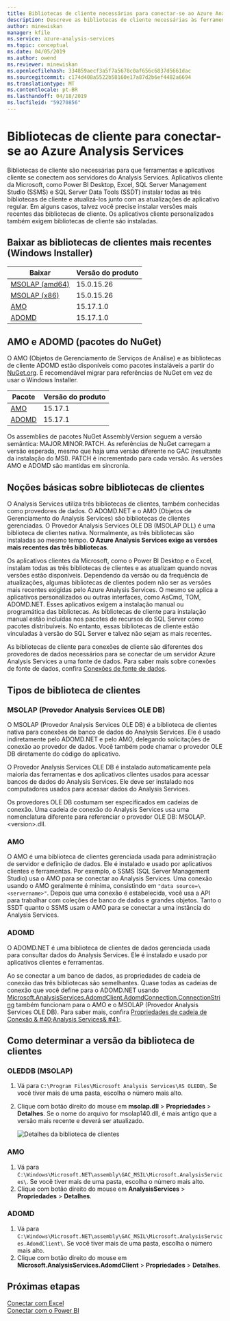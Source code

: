 ```yaml
---
title: Bibliotecas de cliente necessárias para conectar-se ao Azure Analysis Services | Microsoft Docs
description: Descreve as bibliotecas de cliente necessárias às ferramentas e ao aplicativos cliente para conectar o Azure Analysis Services
author: minewiskan
manager: kfile
ms.service: azure-analysis-services
ms.topic: conceptual
ms.date: 04/05/2019
ms.author: owend
ms.reviewer: minewiskan
ms.openlocfilehash: 334859aecf3a5f7a5678c0af656c6837d5661dac
ms.sourcegitcommit: c174d408a5522b58160e17a87d2b6ef4482a6694
ms.translationtype: MT
ms.contentlocale: pt-BR
ms.lasthandoff: 04/18/2019
ms.locfileid: "59270856"
---
```

# <a name="client-libraries-for-connecting-to-azure-analysis-services"></a>Bibliotecas de cliente para conectar-se ao Azure Analysis Services

Bibliotecas de cliente são necessárias para que ferramentas e aplicativos cliente se conectem aos servidores do Analysis Services. Aplicativos cliente da Microsoft, como Power BI Desktop, Excel, SQL Server Management Studio (SSMS) e SQL Server Data Tools (SSDT) instalar todas as três bibliotecas de cliente e atualizá-los junto com as atualizações de aplicativo regular. Em alguns casos, talvez você precise instalar versões mais recentes das bibliotecas de cliente. Os aplicativos cliente personalizados também exigem bibliotecas de cliente são instaladas.

## <a name="download-the-latest-client-libraries-windows-installer"></a>Baixar as bibliotecas de clientes mais recentes (Windows Installer)  

|Baixar  |Versão do produto  | 
|---------|---------|
|[MSOLAP (amd64)](https://go.microsoft.com/fwlink/?linkid=829576)    |    15.0.15.26    |
|[MSOLAP (x86)](https://go.microsoft.com/fwlink/?linkid=829575)     |    15.0.15.26      |
|[AMO](https://go.microsoft.com/fwlink/?linkid=829578)     |   15.17.1.0    |
|[ADOMD](https://go.microsoft.com/fwlink/?linkid=829577)     |    15.17.1.0     |

## <a name="amo-and-adomd-nuget-packages"></a>AMO e ADOMD (pacotes do NuGet)

O AMO (Objetos de Gerenciamento de Serviços de Análise) e as bibliotecas de cliente ADOMD estão disponíveis como pacotes instaláveis a partir do [NuGet.org](https://www.nuget.org/). É recomendável migrar para referências de NuGet em vez de usar o Windows Installer. 

|Pacote  | Versão do produto  | 
|---------|---------|
|[AMO](https://www.nuget.org/packages/Microsoft.AnalysisServices.retail.amd64/)    |    15.17.1     |
|[ADOMD](https://www.nuget.org/packages/Microsoft.AnalysisServices.AdomdClient.retail.amd64/)     |   15.17.1      |

Os assemblies de pacotes NuGet AssemblyVersion seguem a versão semântica: MAJOR.MINOR.PATCH. As referências de NuGet carregam a versão esperada, mesmo que haja uma versão diferente no GAC (resultante da instalação do MSI). PATCH é incrementado para cada versão. As versões AMO e ADOMD são mantidas em sincronia.

## <a name="understanding-client-libraries"></a>Noções básicas sobre bibliotecas de clientes

O Analysis Services utiliza três bibliotecas de clientes, também conhecidas como provedores de dados. O ADOMD.NET e o AMO (Objetos de Gerenciamento do Analysis Services) são bibliotecas de clientes gerenciadas. O Provedor Analysis Services OLE DB (MSOLAP DLL) é uma biblioteca de clientes nativa. Normalmente, as três bibliotecas são instaladas ao mesmo tempo. **O Azure Analysis Services exige as versões mais recentes das três bibliotecas**. 

Os aplicativos clientes da Microsoft, como o Power BI Desktop e o Excel, instalam todas as três bibliotecas de clientes e as atualizam quando novas versões estão disponíveis. Dependendo da versão ou da frequência de atualizações, algumas bibliotecas de clientes podem não ser as versões mais recentes exigidas pelo Azure Analysis Services. O mesmo se aplica a aplicativos personalizados ou outras interfaces, como AsCmd, TOM, ADOMD.NET. Esses aplicativos exigem a instalação manual ou programática das bibliotecas. As bibliotecas de cliente para instalação manual estão incluídas nos pacotes de recursos do SQL Server como pacotes distribuíveis. No entanto, essas bibliotecas de cliente estão vinculadas à versão do SQL Server e talvez não sejam as mais recentes.  

As bibliotecas de cliente para conexões de cliente são diferentes dos provedores de dados necessários para se conectar de um servidor Azure Analysis Services a uma fonte de dados. Para saber mais sobre conexões de fonte de dados, confira [Conexões de fonte de dados](analysis-services-datasource.md).

## <a name="client-library-types"></a>Tipos de biblioteca de clientes

### <a name="analysis-services-ole-db-provider-msolap"></a>MSOLAP (Provedor Analysis Services OLE DB) 

 O MSOLAP (Provedor Analysis Services OLE DB) é a biblioteca de clientes nativa para conexões de banco de dados do Analysis Services. Ele é usado indiretamente pelo ADOMD.NET e pelo AMO, delegando solicitações de conexão ao provedor de dados. Você também pode chamar o provedor OLE DB diretamente do código do aplicativo.  
  
 O Provedor Analysis Services OLE DB é instalado automaticamente pela maioria das ferramentas e dos aplicativos clientes usados para acessar bancos de dados do Analysis Services. Ele deve ser instalado nos computadores usados para acessar dados do Analysis Services.  
  
 Os provedores OLE DB costumam ser especificados em cadeias de conexão. Uma cadeia de conexão do Analysis Services usa uma nomenclatura diferente para referenciar o provedor OLE DB: MSOLAP.\<version>.dll.

### <a name="amo"></a>AMO  

 O AMO é uma biblioteca de clientes gerenciada usada para administração de servidor e definição de dados. Ele é instalado e usado por aplicativos clientes e ferramentas. Por exemplo, o SSMS (SQL Server Management Studio) usa o AMO para se conectar ao Analysis Services. Uma conexão usando o AMO geralmente é mínima, consistindo em `"data source=\<servername>"`. Depois que uma conexão é estabelecida, você usa a API para trabalhar com coleções de banco de dados e grandes objetos. Tanto o SSDT quanto o SSMS usam o AMO para se conectar a uma instância do Analysis Services.  

  
### <a name="adomd"></a>ADOMD

 O ADOMD.NET é uma biblioteca de clientes de dados gerenciada usada para consultar dados do Analysis Services. Ele é instalado e usado por aplicativos clientes e ferramentas. 
  
 Ao se conectar a um banco de dados, as propriedades de cadeia de conexão das três bibliotecas são semelhantes. Quase todas as cadeias de conexão que você define para o ADOMD.NET usando [Microsoft.AnalysisServices.AdomdClient.AdomdConnection.ConnectionString](/dotnet/api/microsoft.analysisservices.adomdclient.adomdconnection.connectionstring#Microsoft_AnalysisServices_AdomdClient_AdomdConnection_ConnectionString) também funcionam para o AMO e o MSOLAP (Provedor Analysis Services OLE DB). Para saber mais, confira [Propriedades de cadeia de Conexão & #40;Analysis Services& #41;](https://docs.microsoft.com/sql/analysis-services/instances/connection-string-properties-analysis-services).  

  
##  <a name="bkmk_LibUpdate"></a>Como determinar a versão da biblioteca de clientes   
  
### <a name="oleddb-msolap"></a>OLEDDB (MSOLAP)  
  
1.  Vá para `C:\Program Files\Microsoft Analysis Services\AS OLEDB\`. Se você tiver mais de uma pasta, escolha o número mais alto.
  
2.  Clique com botão direito do mouse em **msolap.dll** > **Propriedades** > **Detalhes**. Se o nome do arquivo for msolap140.dll, é mais antigo que a versão mais recente e deverá ser atualizado.
    
    ![Detalhes da biblioteca de clientes](media/analysis-services-data-providers/aas-msolap-details.png)
    
  
### <a name="amo"></a>AMO

1. Vá para `C:\Windows\Microsoft.NET\assembly\GAC_MSIL\Microsoft.AnalysisServices\`. Se você tiver mais de uma pasta, escolha o número mais alto.
2. Clique com botão direito do mouse em **AnalysisServices** > **Propriedades** > **Detalhes**.  

### <a name="adomd"></a>ADOMD

1. Vá para `C:\Windows\Microsoft.NET\assembly\GAC_MSIL\Microsoft.AnalysisServices.AdomdClient\`. Se você tiver mais de uma pasta, escolha o número mais alto.
2. Clique com botão direito do mouse em **Microsoft.AnalysisServices.AdomdClient** > **Propriedades** > **Detalhes**.  


## <a name="next-steps"></a>Próximas etapas
[Conectar com Excel](analysis-services-connect-excel.md)    
[Conectar com o Power BI](analysis-services-connect-pbi.md)
